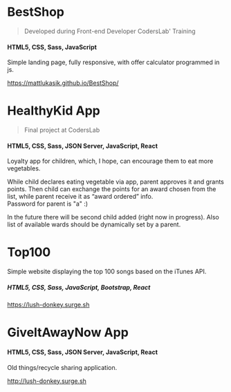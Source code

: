 # BestShop
> Developed during Front-end Developer CodersLab' Training

#### HTML5, CSS, Sass, JavaScript

Simple landing page, fully responsive, with offer calculator programmed in js. 

https://mattlukasik.github.io/BestShop/
#
# HealthyKid App
> Final project at CodersLab
>
#### HTML5, CSS, Sass, JSON Server, JavaScript, React

Loyalty app for children, which, I hope, can encourage them to eat more vegetables.

While child declares eating vegetable via app, parent approves it and grants points. Then child can exchange the points for an award chosen from the list, while parent receive it as “award ordered” info.  
Password for parent is "a" :)

In the future there will be second child added (right now in progress).
Also list of available wards should be dynamically set by a parent.
#
# Top100 

Simple website displaying the top 100 songs based on the iTunes API.

##### HTML5, CSS, Sass, JavaScript, Bootstrap, React

https://lush-donkey.surge.sh
#
# GiveItAwayNow App
#### HTML5, CSS, Sass, JSON Server, JavaScript, React

Old things/recycle sharing application.

http://lush-donkey.surge.sh
